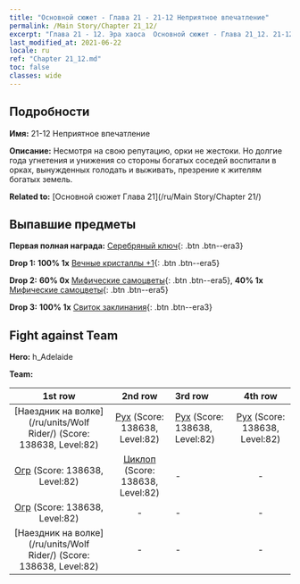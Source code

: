```yaml
---
title: "Основной сюжет - Глава 21 - 21-12 Неприятное впечатление"
permalink: /Main Story/Chapter 21_12/
excerpt: "Глава 21 - 12. Эра хаоса  Основной сюжет - Глава 21_12. 21-12 Неприятное впечатление"
last_modified_at: 2021-06-22
locale: ru
ref: "Chapter 21_12.md"
toc: false
classes: wide
---
```


## Подробности

 **Имя:** 21-12 Неприятное впечатление

 **Описание:** Несмотря на свою репутацию, орки не жестоки. Но долгие года угнетения и унижения со стороны богатых соседей воспитали в орках, вынужденных голодать и выживать, презрение к жителям богатых земель.

 **Related to:** [Основной сюжет Глава 21](/ru/Main Story/Chapter 21/)

## Выпавшие предметы

 **Первая полная награда:** [Серебряный ключ](/ItemsRU/con_693/){: .btn .btn--era3}

 **Drop 1:** **100% 1x** [Вечные кристаллы +1](/ItemsRU/mat_73/){: .btn .btn--era5}

 **Drop 2:** **60% 0x** [Мифические самоцветы](/ItemsRU/mat_65/){: .btn .btn--era5}, **40% 1x** [Мифические самоцветы](/ItemsRU/mat_65/){: .btn .btn--era5}

 **Drop 3:** **100% 1x** [Свиток заклинания](/ItemsRU/con_694/){: .btn .btn--era3}


## Fight against Team
 **Hero:** h_Adelaide

 **Team:**


  | 1st row | 2nd row | 3rd row | 4th row |
  |:----:|:----:|:----|:----:|
  | [Наездник на волке](/ru/units/Wolf Rider/) (Score: 138638, Level:82)  | [Рух](/ru/units/Roc/) (Score: 138638, Level:82)  | [Рух](/ru/units/Roc/) (Score: 138638, Level:82)  | [Рух](/ru/units/Roc/) (Score: 138638, Level:82)  |
  | [Огр](/ru/units/Ogre/) (Score: 138638, Level:82)  | [Циклоп](/ru/units/Cyclops/) (Score: 138638, Level:82)  | - | - |
  | [Огр](/ru/units/Ogre/) (Score: 138638, Level:82)  | - | - | - |
  | [Наездник на волке](/ru/units/Wolf Rider/) (Score: 138638, Level:82)  | - | - | - |


